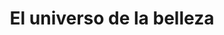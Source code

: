 ---
title: "El universo de la belleza"
url: /barcelona/el-universo-de-la-belleza/
shop: Kosmetik
---